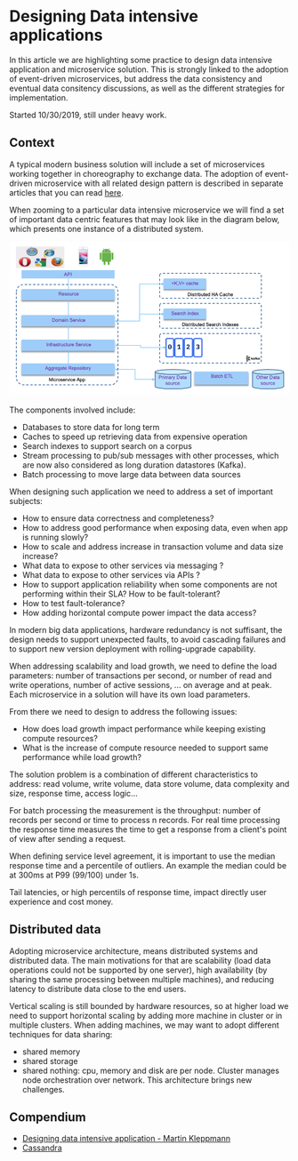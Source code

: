 # Designing Data intensive applications

In this article we are highlighting some practice to design data intensive application and microservice solution. This is strongly linked to the adoption of event-driven microservices, but address the data consistency and eventual data consitency discussions, as well as the different strategies for implementation.

Started 10/30/2019, still under heavy work.

## Context

A typical modern business solution will include a set of microservices working together in choreography to exchange data. The adoption of event-driven microservice with all related design pattern is described in separate articles that you can read [here](https://ibm-cloud-architecture.github.io/refarch-eda/design-patterns/ED-patterns/). 

When zooming to a particular data intensive microservice we will find a set of important data centric features that may look like in the diagram below, which presents one instance of a distributed system.

![Data Intensive App](images/data-intensive-app.png)

The components involved include:

* Databases to store data for long term
* Caches to speed up retrieving data from expensive operation
* Search indexes to support search on a corpus
* Stream processing to pub/sub messages with other processes, which are now also considered as long duration datastores (Kafka).
* Batch processing to move large data between data sources

When designing such application we need to address a set of important subjects:

* How to ensure data correctness and completeness?
* How to address good performance when exposing data, even when app is running slowly?
* How to scale and address increase in transaction volume and data size increase?
* What data to expose to other services via messaging ?
* What data to expose to other services via APIs ?
* How to support application reliability when some components are not performing within their SLA? How to be fault-tolerant?
* How to test fault-tolerance?
* How adding horizontal compute power impact the data access?

In modern big data applications, hardware redundancy is not suffisant, the design needs to support unexpected faults, to avoid cascading failures and to support new version deployment with rolling-upgrade capability. 

When addressing scalability and load growth, we need to define the load parameters: number of transactions per second, or number of read and write operations, number of active sessions, ... on average and at peak. Each microservice in a solution will have its own load parameters. 

From there we need to design to address the following issues:

* How does load growth impact performance while keeping existing compute resources?
* What is the increase of compute resource needed to support same performance while load growth?

The solution problem is a combination of different characteristics to address: read volume, write volume, data store volume, data complexity and size, response time, access logic...

For batch processing the measurement is the throughput: number of records per second or time to process n records. For real time processing the response time measures the time to get a response from a client's point of view after sending a request.

When defining service level agreement, it is important to use the median response time and a percentile of outliers. An example the median could be at 300ms at P99 (99/100) under 1s.

Tail latencies, or high percentils of response time, impact directly user experience and cost money.

## Distributed data

Adopting microservice architecture, means distributed systems and distributed data. The main motivations for that are scalability (load data operations could not be supported by one server), high availability (by sharing the same processing between multiple machines), and reducing latency to distribute data close to the end users.

Vertical scaling is still bounded by hardware resources, so at higher load we need to support horizontal scaling by adding more machine in cluster or in multiple clusters.  When adding machines, we may want to adopt different techniques for data sharing: 

* shared memory
* shared storage
* shared nothing: cpu, memory and disk are per node. Cluster manages node orchestration over network. This architecture brings new challenges. 


## Compendium

* [Designing data intensive application - Martin Kleppmann](https://www.amazon.com/Designing-Data-Intensive-Applications-Reliable-Maintainable/dp/1449373321/ref=sr_1_3?crid=F3G6F7KYQZMH&keywords=designing+data+intensive+applications&qid=1572566804&sprefix=designing+data+%2Caps%2C204&sr=8-3)
* [Cassandra ](https://academy.datastax.com/planet-cassandra/data-replication-in-nosql-databases-explained)